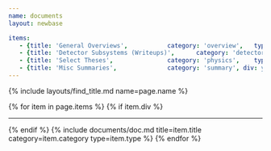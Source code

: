 ```yaml
---
name: documents
layout: newbase

items:
   - {title: 'General Overviews',			category: 'overview',	type: 'document'}
   - {title: 'Detector Subsystems (Writeups)',		category: 'detector',	type: 'writeup'}
   - {title: 'Select Theses',				category: 'physics',	type: 'thesis'}
   - {title: 'Misc Summaries',				category: 'summary', div: yes }
---
```

{% include layouts/find_title.md name=page.name %}

{% for item in page.items %}
{% if item.div %}<hr/>{% endif %}
{% include documents/doc.md title=item.title category=item.category type=item.type %}
{% endfor %}
